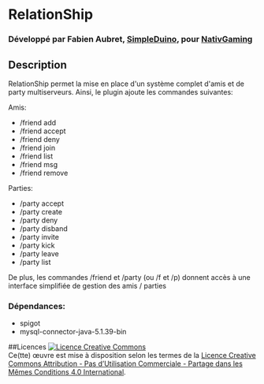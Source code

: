 # RelationShip
### Développé par Fabien Aubret, [SimpleDuino](http://simple-duino.com), pour [NativGaming](http://nativgaming.com)

## Description
RelationShip permet la mise en place d'un système complet d'amis et de party multiserveurs. Ainsi, le plugin ajoute les commandes suivantes:

Amis:
- /friend add
- /friend accept
- /friend deny
- /friend join
- /friend list
- /friend msg
- /friend remove

Parties:
- /party accept
- /party create
- /party deny
- /party disband
- /party invite
- /party kick
- /party leave
- /party list

De plus, les commandes /friend et /party (ou /f et /p) donnent accès à une interface simplifiée de gestion des amis / parties

### Dépendances:
- spigot
- mysql-connector-java-5.1.39-bin

##Licences
<a rel="license" href="http://creativecommons.org/licenses/by-nc-sa/4.0/"><img alt="Licence Creative Commons" style="border-width:0" src="https://i.creativecommons.org/l/by-nc-sa/4.0/88x31.png" /></a><br />Ce(tte) œuvre est mise à disposition selon les termes de la <a rel="license" href="http://creativecommons.org/licenses/by-nc-sa/4.0/">Licence Creative Commons Attribution - Pas d’Utilisation Commerciale - Partage dans les Mêmes Conditions 4.0 International</a>.
